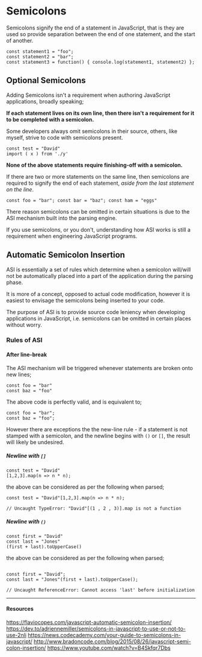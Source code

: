 # Semicolons

Semicolons signify the end of a statement in JavaScript, that is they are used so provide separation between the end of one statement, and the start of another.

```
const statement1 = "foo";
const statement2 = "bar";
const statement3 = function() { console.log(statement1, statement2) };
```

## Optional Semicolons

Adding Semicolons isn't a requirement when authoring JavaScript applications, broadly speaking;

**If each statement lives on its own line, then there isn't a requirement for it to be completed with a semicolon.**

Some developers always omit semicolons in their source, others, like myself, strive to code with semicolons present.

```
const test = "David"
import ( x ) from './y'
```

**None of the above statements require finishing-off with a semicolon.**

If there are two or more statements on the same line, then semicolons are required to signify the end of each statement, _aside from the last statement on the line_.

```
const foo = "bar"; const bar = "baz"; const ham = "eggs"
```

There reason semicolons can be omitted in certain situations is due to the ASI mechanism built into the parsing engine.

If you use semicolons, or you don't, understanding how ASI works is still a requirement when engineering JavaScript programs.

## Automatic Semicolon Insertion

ASI is essentially a set of rules which determine when a semicolon will/will not be automatically placed into a part of the application during the parsing phase.

It is more of a concept, opposed to actual code modification, however it is easiest to envisage the semicolons being inserted to your code.

The purpose of ASI is to provide source code leniency when developing applications in JavaScript, i.e. semicolons can be omitted in certain places without worry.

### Rules of ASI

#### After line-break

The ASI mechanism will be triggered whenever statements are broken onto new lines;

```
const foo = "bar"
const baz = "foo"
```

The above code is perfectly valid, and is equivalent to;

```
const foo = "bar";
const baz = "foo";
```

However there are exceptions the the new-line rule - if a statement is not stamped with a semicolon, and the newline begins with `()` or `[]`, the result will likely be undesired.

##### Newline with `[]`

```
const test = "David"
[1,2,3].map(n => n * n);
```

the above can be considered as per the following when parsed;

```
const test = "David"[1,2,3].map(n => n * n);

// Uncaught TypeError: "David"[(1 , 2 , 3)].map is not a function
```

##### Newline with `()`

```
const first = "David"
const last = "Jones"
(first + last).toUpperCase()
```

the above can be considered as per the following when parsed;

```

const first = "David";
const last = "Jones"(first + last).toUpperCase();

// Uncaught ReferenceError: Cannot access 'last' before initialization
```

<!-- #### End of program/file

#### NOT after closing `}`

#### Before closing `}` -->

---

#### **Resources**

https://flaviocopes.com/javascript-automatic-semicolon-insertion/
https://dev.to/adriennemiller/semicolons-in-javascript-to-use-or-not-to-use-2nli
https://news.codecademy.com/your-guide-to-semicolons-in-javascript/
http://www.bradoncode.com/blog/2015/08/26/javascript-semi-colon-insertion/
https://www.youtube.com/watch?v=B4Skfqr7Dbs

```

```

